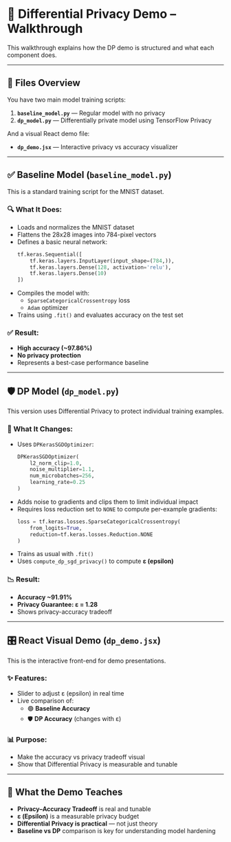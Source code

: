 
# 🧪 Differential Privacy Demo – Walkthrough

This walkthrough explains how the DP demo is structured and what each component does.

---

## 📁 Files Overview

You have two main model training scripts:

1. **`baseline_model.py`** — Regular model with no privacy
2. **`dp_model.py`** — Differentially private model using TensorFlow Privacy

And a visual React demo file:

- **`dp_demo.jsx`** — Interactive privacy vs accuracy visualizer

---

## ✅ Baseline Model (`baseline_model.py`)

This is a standard training script for the MNIST dataset.

### 🔍 What It Does:
- Loads and normalizes the MNIST dataset
- Flattens the 28x28 images into 784-pixel vectors
- Defines a basic neural network:
  ```python
  tf.keras.Sequential([
      tf.keras.layers.InputLayer(input_shape=(784,)),
      tf.keras.layers.Dense(128, activation='relu'),
      tf.keras.layers.Dense(10)
  ])
  ```
- Compiles the model with:
  - `SparseCategoricalCrossentropy` loss
  - `Adam` optimizer
- Trains using `.fit()` and evaluates accuracy on the test set

### ✅ Result:
- **High accuracy (~97.86%)**
- **No privacy protection**
- Represents a best-case performance baseline

---

## 🛡️ DP Model (`dp_model.py`)

This version uses Differential Privacy to protect individual training examples.

### 🔐 What It Changes:
- Uses `DPKerasSGDOptimizer`:
  ```python
  DPKerasSGDOptimizer(
      l2_norm_clip=1.0,
      noise_multiplier=1.1,
      num_microbatches=256,
      learning_rate=0.25
  )
  ```
- Adds noise to gradients and clips them to limit individual impact
- Requires loss reduction set to `NONE` to compute per-example gradients:
  ```python
  loss = tf.keras.losses.SparseCategoricalCrossentropy(
      from_logits=True,
      reduction=tf.keras.losses.Reduction.NONE
  )
  ```
- Trains as usual with `.fit()`
- Uses `compute_dp_sgd_privacy()` to compute **ε (epsilon)**

### 📉 Result:
- **Accuracy ~91.91%**
- **Privacy Guarantee: ε = 1.28**
- Shows privacy-accuracy tradeoff

---

## 🎛️ React Visual Demo (`dp_demo.jsx`)

This is the interactive front-end for demo presentations.

### ✨ Features:
- Slider to adjust ε (epsilon) in real time
- Live comparison of:
  - 🟢 **Baseline Accuracy**
  - 🛡️ **DP Accuracy** (changes with ε)


### 📊 Purpose:
- Make the accuracy vs privacy tradeoff visual
- Show that Differential Privacy is measurable and tunable

---

## 🧠 What the Demo Teaches

- **Privacy–Accuracy Tradeoff** is real and tunable
- **ε (Epsilon)** is a measurable privacy budget
- **Differential Privacy is practical** — not just theory
- **Baseline vs DP** comparison is key for understanding model hardening

